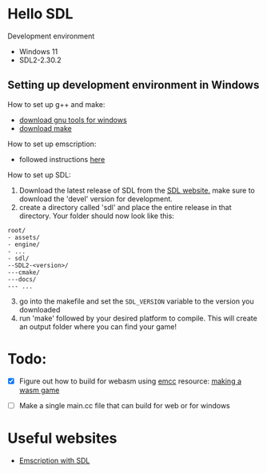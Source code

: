 # Hello SDL

Development environment
- Windows 11
- SDL2-2.30.2

## Setting up development environment in Windows

How to set up g++ and make:
- [download gnu tools for windows](https://sourceforge.net/projects/gnuwin32/)
- [download make](https://gnuwin32.sourceforge.net/packages/make.htm)

How to set up emscription:
- followed instructions [here](https://emscripten.org/docs/getting_started/downloads.html#platform-notes-installation-instructions-sdk)

How to set up SDL:
1. Download the latest release of SDL from the [SDL website.](https://www.libsdl.org/) make sure to download the 'devel' version for development.
2. create a directory called 'sdl' and place the entire release in that directory. Your folder should now look like this:
```
root/
- assets/
- engine/
- ...
- sdl/
--SDL2-<version>/
---cmake/
---docs/
--- ...
```
3. go into the makefile and set the `SDL_VERSION` variable to the version you downloaded
4. run 'make' followed by your desired platform to compile. This will create an output folder where you can find your game!


# Todo:
- [X] Figure out how to build for webasm using [emcc](https://developer.mozilla.org/en-US/docs/WebAssembly/C_to_Wasm) resource: [making a wasm game](https://robaboukhalil.medium.com/porting-games-to-the-web-with-webassembly-70d598e1a3ec)
- [ ] Make a single main.cc file that can build for web or for windows 


# Useful websites
- [Emscription with SDL](https://wiki.libsdl.org/SDL2/README/emscripten)